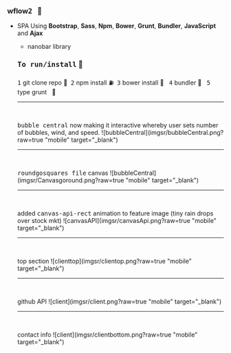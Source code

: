 ### wflow<kbd>2</kbd> &nbsp; :rocket:

- SPA Using **Bootstrap**, **Sass**, **Npm**, **Bower**, **Grunt**, **Bundler**, **JavaScript** and **Ajax**
  - nanobar library
  
  ### <kbd>To run/install</kbd> :key:
  <kbd>1</kbd> git clone repo :moyai:&nbsp;
  <kbd>2</kbd> npm install :fuelpump:&nbsp;
  <kbd>3</kbd> bower install :izakaya_lantern: &nbsp;
  <kbd>4</kbd> bundler :construction:&nbsp;&nbsp;
  <kbd>5</kbd> type grunt  &nbsp;&nbsp;:checkered_flag:
  
  
  
  
  <hr />
  
  <br />
  
   <kbd>bubble central</kbd> now making it interactive whereby user sets number of bubbles, wind, and speed.
  ![bubbleCentral](imgsr/bubbleCentral.png?raw=true "mobile" target="_blank")
  
  
  
  
  
  <hr />
  
  <br />
  
   <kbd>roundgosquares file</kbd> canvas
  ![bubbleCentral](imgsr/Canvasgoround.png?raw=true "mobile" target="_blank")
  
  
  
  
  
  
  
  
  
  
  
  <hr />
  
  <br />
  
  added <kbd>canvas-api-rect</kbd> animation to feature image (tiny rain drops over stock mkt)
  ![canvasAPI](imgsr/canvasApi.png?raw=true "mobile" target="_blank")
  
  
  
  
  
   <hr />
  
  <br />
  
  top section
  ![clienttop](imgsr/clientop.png?raw=true "mobile" target="_blank")

  
  
  
  
  <hr />
  
  <br />

  github API
  ![client](imgsr/client.png?raw=true "mobile" target="_blank")
  
  
  <hr />
  
  <br />
  
  contact info
  ![client](imgsr/clientbottom.png?raw=true "mobile" target="_blank")





  

  



 







